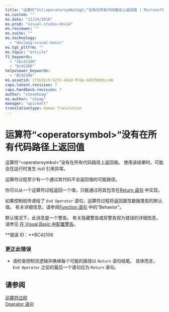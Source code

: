 ```yaml
---
title: "运算符“&lt;operatorsymbol&gt;”没有在所有代码路径上返回值 | Microsoft Docs"
ms.custom: ""
ms.date: "11/24/2016"
ms.prod: "visual-studio-dev14"
ms.reviewer: ""
ms.suite: ""
ms.technology: 
  - "devlang-visual-basic"
ms.tgt_pltfrm: ""
ms.topic: "article"
f1_keywords: 
  - "vbc42106"
  - "bc42106"
helpviewer_keywords: 
  - "BC42106"
ms.assetid: 175b2bc9-5233-462d-97de-9d97b003cc46
caps.latest.revision: 7
caps.handback.revision: 7
author: "stevehoag"
ms.author: "shoag"
manager: "wpickett"
translationtype: Human Translation
---
```

# 运算符“&lt;operatorsymbol&gt;”没有在所有代码路径上返回值
运算符“\<operatorsymbol\>”没有在所有代码路径上返回值。 使用该结果时，可能会在运行时发生 null 引用异常。  
  
 运算符过程至少有一个通过其代码不会返回值的可能路径。  
  
 你可以从一个运算符过程返回一个值，只能通过将其包含在[Return 语句](../../visual-basic/language-reference/statements/return-statement.md) 中实现。  
  
 如果控制权传递给了 `End Operator` 语句，运算符过程将返回属性数据类型的默认值。 有关详细信息，请参阅[Function 语句](../../visual-basic/language-reference/statements/function-statement.md) 中的“Behavior”。  
  
 默认情况下，此消息是一个警告。 有关隐藏警告或将警告视为错误的详细信息，请参见 [在 Visual Basic 中配置警告](/visual-studio/ide/configuring-warnings-in-visual-basic)。  
  
 **错误 ID：**BC42106  
  
### 更正此错误  
  
-   请检查控制流逻辑并确保每个可能的路径以 `Return` 语句结尾。 具体而言，`End Operator` 之前的最后一个语句应为 `Return` 语句。  
  
## 请参阅  
 [运算符过程](../../visual-basic/programming-guide/language-features/procedures/operator-procedures.md)   
 [Operator 语句](../../visual-basic/language-reference/statements/operator-statement.md)